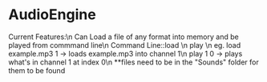 # AudioEngine
Current Features:\n
Can Load a file of any format into memory and be played from commmand line\n
Command Line::load <file name> <channel number>\n
              play <channel number> <index of sound in channel>\n
              eg. load example.mp3 1 -> loads example.mp3 into channel 1\n
                  play 1 0           -> plays what's in channel 1 at index 0\n
  **files need to be in the "Sounds" folder for them to be found
              
